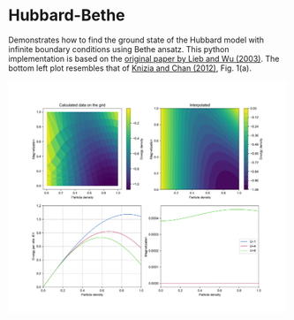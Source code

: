 Hubbard-Bethe
=============

Demonstrates how to find the ground state of the Hubbard model with infinite boundary conditions using Bethe ansatz.
This python implementation is based on the [original paper by Lieb and Wu (2003)](https://arxiv.org/abs/cond-mat/0207529).
The bottom left plot resembles that of [Knizia and Chan (2012)](https://arxiv.org/abs/1204.5783), Fig. 1(a).

![The plot produced by the script](plot.png)
